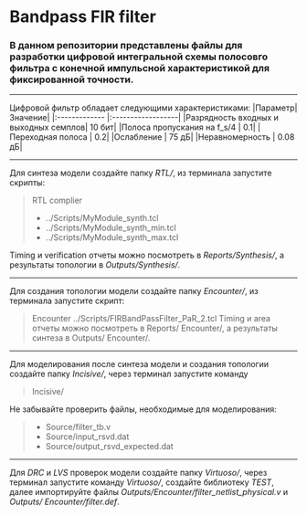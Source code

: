 # Bandpass FIR filter

### В данном репозитории представлены файлы для разработки цифровой интегральной схемы полосовго фильтра с конечной импульсной характеристикой для фиксированной точности.  
___
Цифровой фильтр обладает следующими характеристиками:
|Параметр|	Значение|
|:------------- |:------------------|
|Разрядность входных и выходных семплов|	10 бит|
|Полоса пропускания на f_s/4           |	0.1|
|Переходная полоса                     |	0.2|
|Ослабление                            |	75 дБ|
|Неравномерность                       |	0.08 дБ|
___
Для синтеза модели создайте папку *RTL/*, из терминала запустите скрипты: 
> RTL complier 
> *	../Scripts/MyModule_synth.tcl
> *	../Scripts/MyModule_synth_min.tcl
> *	../Scripts/MyModule_synth_max.tcl

Timing и verification отчеты можно посмотреть в *Reports/Synthesis/*, а результаты топологии в *Outputs/Synthesis/*. 
________   
    
Для создания топологии модели создайте папку *Encounter/*, из терминала запустите скрипт: 
> Encounter ../Scripts/FIRBandPassFilter_PaR_2.tcl
Timing и area отчеты можно посмотреть в Reports/ Encounter/, а результаты синтеза в Outputs/ Encounter/.
_______
Для моделирования после синтеза модели и создания топологии создайте папку *Incisive/*, через терминал запустите команду 
> Incisive/

Не забывайте проверить файлы, необходимые для моделирования: 
> *	Source/filter_tb.v
> *	Source/input_rsvd.dat
> *	Source/output_rsvd_expected.dat
_______
Для *DRC* и *LVS* проверок модели создайте папку *Virtuoso/*, через терминал запустите команду *Virtuoso/*, создайте библиотеку *TEST*, далее импортируйте файлы *Outputs/Encounter/filter_netlist_physical.v* и *Outputs/ Encounter/filter.def*. 
